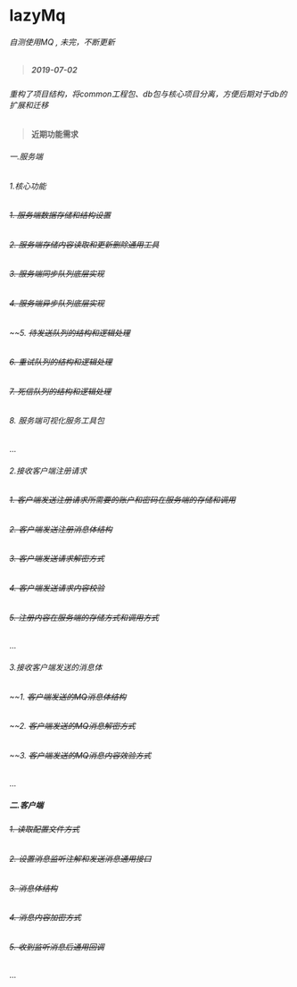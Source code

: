 # lazyMq  
###### 自测使用MQ , 未完，不断更新  
  
>##### 2019-07-02  
###### 重构了项目结构，将common工程包、db包与核心项目分离，方便后期对于db的扩展和迁移
  
>#### 近期功能需求  
###### 一.服务端  
###### 1.核心功能  
###### ~~1.  服务端数据存储和结构设置~~   
###### ~~2.  服务端存储内容读取和更新删除通用工具~~   
###### ~~3.  服务端同步队列底层实现~~   
###### ~~4.  服务端异步队列底层实现~~   
###### ~~5.  ~~待发送队列的结构和逻辑处理~~    
###### ~~6.  重试队列的结构和逻辑处理~~    
###### ~~7.  死信队列的结构和逻辑处理~~  
###### 8.  服务端可视化服务工具包  
 ...
###### 2.接收客户端注册请求  
###### ~~1.  客户端发送注册请求所需要的账户和密码在服务端的存储和调用~~    
###### ~~2.  客户端发送注册消息体结构~~    
###### ~~3.  客户端发送请求解密方式~~   
###### ~~4.  客户端发送请求内容校验~~   
###### ~~5.  注册内容在服务端的存储方式和调用方式~~   
  ...  
###### 3.接收客户端发送的消息体  
###### ~~1.  ~~客户端发送的MQ消息体结构~~   
###### ~~2.  ~~客户端发送的MQ消息解密方式~~   
###### ~~3.  ~~客户端发送的MQ消息内容效验方式~~   
 ...  
##### 二.客户端  
###### ~~1.  读取配置文件方式~~   
###### ~~2.  设置消息监听注解和发送消息通用接口~~   
###### ~~3.  消息体结构~~   
###### ~~4.  消息内容加密方式~~   
###### ~~5.  收到监听消息后通用回调~~   
 ...  
  
